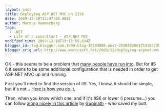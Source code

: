 ```yaml
---
layout: post
title: Deploying ASP.NET MVC on IIS6
date: 2009-12-18T13:07:00.002Z
author: Marcus Hammarberg
tags:
  - .NET
  - Life of a consultant - ASP.NET MVC
modified_time: 2009-12-18T13:11:56.894Z
blogger_id: tag:blogger.com,1999:blog-36533086.post-2528632061713184735
blogger_orig_url: http://www.marcusoft.net/2009/12/deploying-aspnet-mvc-on-iis6.html
---
```


OK - this seems to be a problem that [many people have run
into](http://www.google.se/search?hl=sv&q=asp.net+mvc+404&meta=). But
for IIS 6 it seems to be some additional configuration that is needed in
order to get ASP.NET MVC up and running.

First you'll need to find the version of IIS. Yes, I know, it should be
simple, but it's not... [Here is how you do
it.](http://classicasp.aspfaq.com/general/how-do-i-determine-which-version-of-iis/asp-i-m-running.html)

Then, when you know which one, and if it's IIS6 or lower (i presume...)
you can follow [along nicely in this
article](http://www.techdreams.org/microsoft/aspnet/how-to-fix-404-errors-of-aspnet-mvc-website-deployed-on-iis-6-windows-server-2003/2572-20090515/comment-page-1#comment-9012)
by <a href="http://www.techdreams.org/" class="url"
rel="external nofollow">Gopinath</a> - who saved my butt.
